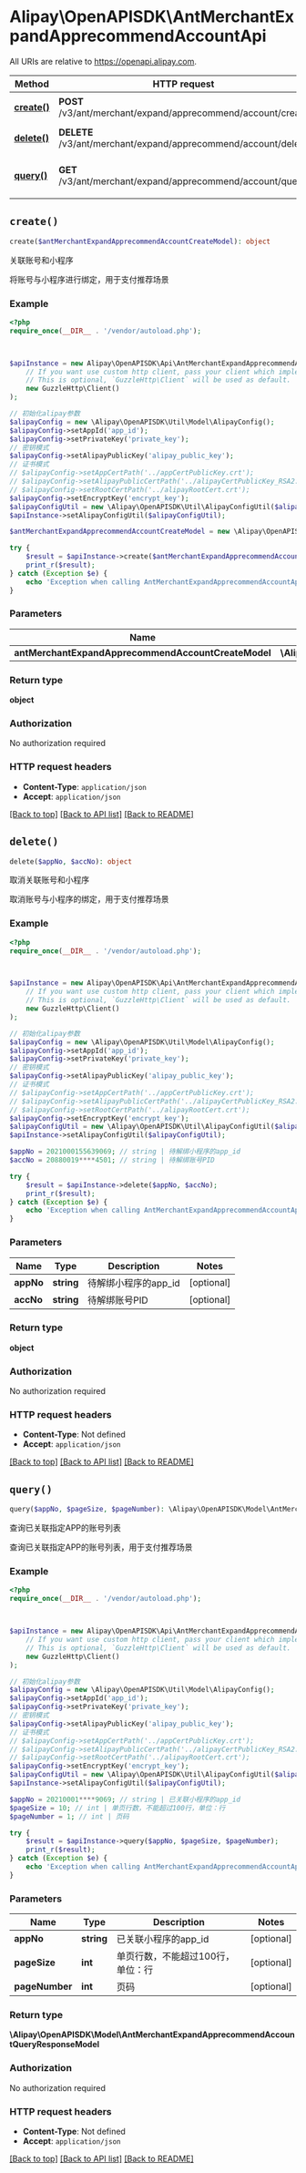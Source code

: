 # Alipay\OpenAPISDK\AntMerchantExpandApprecommendAccountApi

All URIs are relative to https://openapi.alipay.com.

Method | HTTP request | Description
------------- | ------------- | -------------
[**create()**](AntMerchantExpandApprecommendAccountApi.md#create) | **POST** /v3/ant/merchant/expand/apprecommend/account/create | 关联账号和小程序
[**delete()**](AntMerchantExpandApprecommendAccountApi.md#delete) | **DELETE** /v3/ant/merchant/expand/apprecommend/account/delete | 取消关联账号和小程序
[**query()**](AntMerchantExpandApprecommendAccountApi.md#query) | **GET** /v3/ant/merchant/expand/apprecommend/account/query | 查询已关联指定APP的账号列表


## `create()`

```php
create($antMerchantExpandApprecommendAccountCreateModel): object
```

关联账号和小程序

将账号与小程序进行绑定，用于支付推荐场景

### Example

```php
<?php
require_once(__DIR__ . '/vendor/autoload.php');



$apiInstance = new Alipay\OpenAPISDK\Api\AntMerchantExpandApprecommendAccountApi(
    // If you want use custom http client, pass your client which implements `GuzzleHttp\ClientInterface`.
    // This is optional, `GuzzleHttp\Client` will be used as default.
    new GuzzleHttp\Client()
);

// 初始化alipay参数
$alipayConfig = new \Alipay\OpenAPISDK\Util\Model\AlipayConfig();
$alipayConfig->setAppId('app_id');
$alipayConfig->setPrivateKey('private_key');
// 密钥模式
$alipayConfig->setAlipayPublicKey('alipay_public_key');
// 证书模式
// $alipayConfig->setAppCertPath('../appCertPublicKey.crt');
// $alipayConfig->setAlipayPublicCertPath('../alipayCertPublicKey_RSA2.crt');
// $alipayConfig->setRootCertPath('../alipayRootCert.crt');
$alipayConfig->setEncryptKey('encrypt_key');
$alipayConfigUtil = new \Alipay\OpenAPISDK\Util\AlipayConfigUtil($alipayConfig);
$apiInstance->setAlipayConfigUtil($alipayConfigUtil);

$antMerchantExpandApprecommendAccountCreateModel = new \Alipay\OpenAPISDK\Model\AntMerchantExpandApprecommendAccountCreateModel(); // \Alipay\OpenAPISDK\Model\AntMerchantExpandApprecommendAccountCreateModel

try {
    $result = $apiInstance->create($antMerchantExpandApprecommendAccountCreateModel);
    print_r($result);
} catch (Exception $e) {
    echo 'Exception when calling AntMerchantExpandApprecommendAccountApi->create: ', $e->getMessage(), PHP_EOL;
}
```

### Parameters

Name | Type | Description  | Notes
------------- | ------------- | ------------- | -------------
 **antMerchantExpandApprecommendAccountCreateModel** | **\Alipay\OpenAPISDK\Model\AntMerchantExpandApprecommendAccountCreateModel**|  | [optional]

### Return type

**object**

### Authorization

No authorization required

### HTTP request headers

- **Content-Type**: `application/json`
- **Accept**: `application/json`

[[Back to top]](#) [[Back to API list]](../../README.md#api-endpoints)
[[Back to README]](../../README.md)

## `delete()`

```php
delete($appNo, $accNo): object
```

取消关联账号和小程序

取消账号与小程序的绑定，用于支付推荐场景

### Example

```php
<?php
require_once(__DIR__ . '/vendor/autoload.php');



$apiInstance = new Alipay\OpenAPISDK\Api\AntMerchantExpandApprecommendAccountApi(
    // If you want use custom http client, pass your client which implements `GuzzleHttp\ClientInterface`.
    // This is optional, `GuzzleHttp\Client` will be used as default.
    new GuzzleHttp\Client()
);

// 初始化alipay参数
$alipayConfig = new \Alipay\OpenAPISDK\Util\Model\AlipayConfig();
$alipayConfig->setAppId('app_id');
$alipayConfig->setPrivateKey('private_key');
// 密钥模式
$alipayConfig->setAlipayPublicKey('alipay_public_key');
// 证书模式
// $alipayConfig->setAppCertPath('../appCertPublicKey.crt');
// $alipayConfig->setAlipayPublicCertPath('../alipayCertPublicKey_RSA2.crt');
// $alipayConfig->setRootCertPath('../alipayRootCert.crt');
$alipayConfig->setEncryptKey('encrypt_key');
$alipayConfigUtil = new \Alipay\OpenAPISDK\Util\AlipayConfigUtil($alipayConfig);
$apiInstance->setAlipayConfigUtil($alipayConfigUtil);

$appNo = 2021000155639069; // string | 待解绑小程序的app_id
$accNo = 20880019****4501; // string | 待解绑账号PID

try {
    $result = $apiInstance->delete($appNo, $accNo);
    print_r($result);
} catch (Exception $e) {
    echo 'Exception when calling AntMerchantExpandApprecommendAccountApi->delete: ', $e->getMessage(), PHP_EOL;
}
```

### Parameters

Name | Type | Description  | Notes
------------- | ------------- | ------------- | -------------
 **appNo** | **string**| 待解绑小程序的app_id | [optional]
 **accNo** | **string**| 待解绑账号PID | [optional]

### Return type

**object**

### Authorization

No authorization required

### HTTP request headers

- **Content-Type**: Not defined
- **Accept**: `application/json`

[[Back to top]](#) [[Back to API list]](../../README.md#api-endpoints)
[[Back to README]](../../README.md)

## `query()`

```php
query($appNo, $pageSize, $pageNumber): \Alipay\OpenAPISDK\Model\AntMerchantExpandApprecommendAccountQueryResponseModel
```

查询已关联指定APP的账号列表

查询已关联指定APP的账号列表，用于支付推荐场景

### Example

```php
<?php
require_once(__DIR__ . '/vendor/autoload.php');



$apiInstance = new Alipay\OpenAPISDK\Api\AntMerchantExpandApprecommendAccountApi(
    // If you want use custom http client, pass your client which implements `GuzzleHttp\ClientInterface`.
    // This is optional, `GuzzleHttp\Client` will be used as default.
    new GuzzleHttp\Client()
);

// 初始化alipay参数
$alipayConfig = new \Alipay\OpenAPISDK\Util\Model\AlipayConfig();
$alipayConfig->setAppId('app_id');
$alipayConfig->setPrivateKey('private_key');
// 密钥模式
$alipayConfig->setAlipayPublicKey('alipay_public_key');
// 证书模式
// $alipayConfig->setAppCertPath('../appCertPublicKey.crt');
// $alipayConfig->setAlipayPublicCertPath('../alipayCertPublicKey_RSA2.crt');
// $alipayConfig->setRootCertPath('../alipayRootCert.crt');
$alipayConfig->setEncryptKey('encrypt_key');
$alipayConfigUtil = new \Alipay\OpenAPISDK\Util\AlipayConfigUtil($alipayConfig);
$apiInstance->setAlipayConfigUtil($alipayConfigUtil);

$appNo = 20210001****9069; // string | 已关联小程序的app_id
$pageSize = 10; // int | 单页行数，不能超过100行，单位：行
$pageNumber = 1; // int | 页码

try {
    $result = $apiInstance->query($appNo, $pageSize, $pageNumber);
    print_r($result);
} catch (Exception $e) {
    echo 'Exception when calling AntMerchantExpandApprecommendAccountApi->query: ', $e->getMessage(), PHP_EOL;
}
```

### Parameters

Name | Type | Description  | Notes
------------- | ------------- | ------------- | -------------
 **appNo** | **string**| 已关联小程序的app_id | [optional]
 **pageSize** | **int**| 单页行数，不能超过100行，单位：行 | [optional]
 **pageNumber** | **int**| 页码 | [optional]

### Return type

**\Alipay\OpenAPISDK\Model\AntMerchantExpandApprecommendAccountQueryResponseModel**

### Authorization

No authorization required

### HTTP request headers

- **Content-Type**: Not defined
- **Accept**: `application/json`

[[Back to top]](#) [[Back to API list]](../../README.md#api-endpoints)
[[Back to README]](../../README.md)
